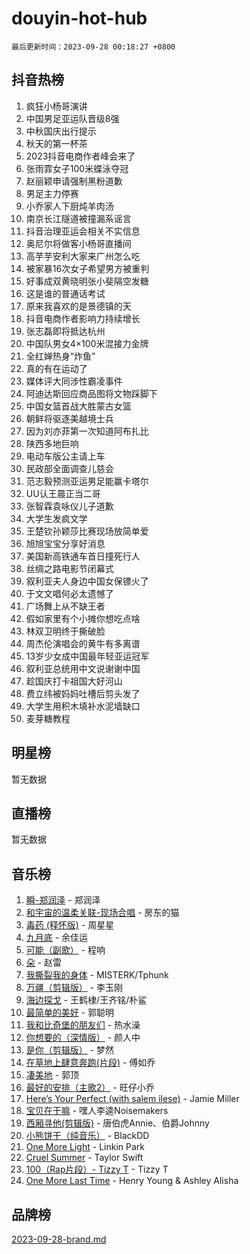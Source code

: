 # douyin-hot-hub

`最后更新时间：2023-09-28 00:18:27 +0800`

## 抖音热榜

1. 疯狂小杨哥演讲
1. 中国男足亚运队晋级8强
1. 中秋国庆出行提示
1. 秋天的第一杯茶
1. 2023抖音电商作者峰会来了
1. 张雨霏女子100米蝶泳夺冠
1. 赵丽颖申请强制黑粉道歉
1. 男足主力停赛
1. 小乔家人下厨炖羊肉汤
1. 南京长江隧道被撞漏系谣言
1. 抖音治理亚运会相关不实信息
1. 奥尼尔将做客小杨哥直播间
1. 高芋芋安利大家来广州怎么吃
1. 被家暴16次女子希望男方被重判
1. 好事成双黄晓明张小斐隔空发糖
1. 这是谁的普通话考试
1. 原来我喜欢的是景德镇的天
1. 抖音电商作者影响力持续增长
1. 张志磊即将抵达杭州
1. 中国队男女4×100米混接力金牌
1. 全红婵热身“炸鱼”
1. 真的有在运动了
1. 媒体评大同涉性霸凌事件
1. 阿迪达斯回应商品图将文物踩脚下
1. 中国女篮首战大胜蒙古女篮
1. 朝鲜将驱逐美越境士兵
1. 因为刘亦菲第一次知道阿布扎比
1. 陕西多地巨响
1. 电动车版公主请上车
1. 民政部全面调查儿慈会
1. 范志毅预测亚运男足能赢卡塔尔
1. UU认王晨正当二哥
1. 张智霖袁咏仪儿子道歉
1. 大学生发疯文学
1. 王楚钦孙颖莎比赛现场放简单爱
1. 旭旭宝宝分享好消息
1. 美国新高铁通车首日撞死行人
1. 丝绸之路电影节闭幕式
1. 叙利亚夫人身边中国女保镖火了
1. 于文文唱何必太遗憾了
1. 广场舞上从不缺王者
1. 假如家里有个小摊你想吃点啥
1. 林双卫明终于撕破脸
1. 周杰伦演唱会的黄牛有多离谱
1. 13岁少女成中国最年轻亚运冠军
1. 叙利亚总统用中文说谢谢中国
1. 趁国庆打卡祖国大好河山
1. 费立纬被妈妈吐槽后剪头发了
1. 大学生用积木填补水泥墙缺口
1. 麦芽糖教程

## 明星榜

暂无数据

## 直播榜

暂无数据

## 音乐榜

1. [瞬-郑润泽](https://sf6-cdn-tos.douyinstatic.com/obj/tos-cn-ve-2774/oYXHIohzvbNAzBhHgyksWpRM4bfkDsBdBDAynw) - 郑润泽
1. [和宇宙的温柔关联-现场合唱](https://sf3-cdn-tos.douyinstatic.com/obj/tos-cn-ve-2774/o0hONGDYQBgk0e5bqDeQOonVmncA6tC2nBwZLT) - 房东的猫
1. [毒药 (释怀版)](https://sf6-cdn-tos.douyinstatic.com/obj/tos-cn-ve-2774/oYILMEAzspdZBIzy4frJNB8ZHPHWAhiwowd4Ad) - 周星星
1. [九月底](https://sf3-cdn-tos.douyinstatic.com/obj/tos-cn-ve-2774/oMfewG4PDTFhF8iz3OGQ7ABH5i6fCgnMaoCbzZ) - 余佳运
1. [可能（副歌）](https://sf3-cdn-tos.douyinstatic.com/obj/tos-cn-ve-2774/cde1731888894259b333569393c2fb51) - 程响
1. [朵](https://sf6-cdn-tos.douyinstatic.com/obj/tos-cn-ve-2774/932f5bdfcd7c47b880525e92ab8a4999) - 赵雷
1. [我撕裂我的身体](https://sf3-cdn-tos.douyinstatic.com/obj/tos-cn-ve-2774/o0cWZzf7vIzpjLQBHPXwtFhMxYUvsP8AoC8EgA) - MISTERK/Tphunk
1. [万疆（剪辑版）](https://sf3-cdn-tos.douyinstatic.com/obj/tos-cn-ve-2774/ooG7oVgFlDTelKCjCsTTobQvbdtj1BBQXnfZd8) - 李玉刚
1. [海边探戈](https://sf6-cdn-tos.douyinstatic.com/obj/tos-cn-ve-2774/os9gE0VQCGqt6VQkZDyBBYvfSDY0QFe3vVmubn) - 王鹤棣/王齐铭/朴鲨
1. [最简单的美好](https://sf3-cdn-tos.douyinstatic.com/obj/tos-cn-ve-2774/a3623594908d4f208709c19c9584f981) - 郭聪明
1. [我和比奇堡的朋友们](https://sf3-cdn-tos.douyinstatic.com/obj/tos-cn-ve-2774/f0505db981ea4a6d91453a15924a82aa) - 热水澡
1. [你想要的（深情版）](https://sf3-cdn-tos.douyinstatic.com/obj/tos-cn-ve-2774/oIMnk8GFpoYUtBP39qsBLeMCDPQxxYcI4gbeZS) - 颜人中
1. [是你（剪辑版）](https://sf3-cdn-tos.douyinstatic.com/obj/tos-cn-ve-2774/46019dae783c4c969944217fe1cfafc4) - 梦然
1. [在草地上肆意奔跑(片段)](https://sf6-cdn-tos.douyinstatic.com/obj/tos-cn-ve-2774/8831d494742f45dabdfa8adb8b817259) - 傅如乔
1. [凄美地](https://sf6-cdn-tos.douyinstatic.com/obj/tos-cn-ve-2774/oshF4RgFMhmTSa4jCaHNUXI0NetFtBBQBzBZdf) - 郭顶
1. [最好的安排（主歌2）](https://sf6-cdn-tos.douyinstatic.com/obj/tos-cn-ve-2774/oMMZX1DuHpMwgoDztBmZswgQnbCeeANZxBHkFY) - 旺仔小乔
1. [Here’s Your Perfect (with salem ilese)](https://sf6-cdn-tos.douyinstatic.com/obj/tos-cn-ve-2774/076b1576c6c546598f803fe53da388a7) - Jamie Miller
1. [宝贝在干嘛](https://sf3-cdn-tos.douyinstatic.com/obj/tos-cn-ve-2774/okW4hBCfJI5B2ZEgTCtikhMW7IafzNrBQIYkpJ) - 嘿人李逵Noisemakers
1. [西厢寻他(剪辑版)](https://sf6-cdn-tos.douyinstatic.com/obj/tos-cn-ve-2774/oUsAVfAQKlRNxEv5qxvIB8o5qmIWUcXbzJKJhw) - 唐伯虎Annie、伯爵Johnny
1. [小熊饼干（纯音乐）](https://sf6-cdn-tos.douyinstatic.com/obj/tos-cn-ve-2774/c25d7893334c4ded99a2ae09f9e2a7d6) - BlackDD
1. [One More Light](https://sf3-cdn-tos.douyinstatic.com/obj/tos-cn-ve-2774/okIBCInhecoGOE5h6ZvqCBYtfXCIMQEbgkRKgD) - Linkin Park
1. [Cruel Summer](https://sf3-cdn-tos.douyinstatic.com/obj/tos-cn-ve-2774/b35ad770e6d4495abefaa493fa46b555) - Taylor Swift
1. [100（Rap片段）- Tizzy T](https://sf6-cdn-tos.douyinstatic.com/obj/tos-cn-ve-2774/f3d21de5ab834c0f9bb7443c06f73d04) - Tizzy T
1. [One More Last Time](https://sf3-cdn-tos.douyinstatic.com/obj/tos-cn-ve-2774/oAzTlo0LUAdCAIhjktsKWcLAEUKmZwGcOoB1fy) - Henry Young & Ashley Alisha

## 品牌榜

[2023-09-28-brand.md](2023-09-28-brand.md)
